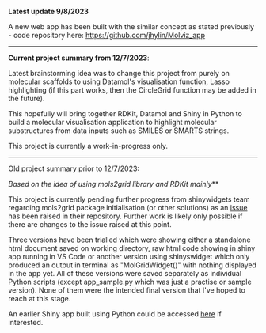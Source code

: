 **Latest update 9/8/2023**

A new web app has been built with the similar concept as stated previously - code repository here: https://github.com/jhylin/Molviz_app

---

**Current project summary from 12/7/2023**:

Latest brainstorming idea was to change this project from purely on molecular scaffolds to using Datamol's visualisation function, Lasso highlighting (if this part works, then the CircleGrid function may be added in the future).

This hopefully will bring together RDKit, Datamol and Shiny in Python to build a molecular visualisation application to highlight molecular substructures from data inputs such as SMILES or SMARTS strings.

This project is currently a work-in-progress only.

---

Old project summary prior to 12/7/2023:

*Based on the idea of using mols2grid library and RDKit mainly***

This project is currently pending further progress from shinywidgets team regarding mols2grid package initialisation (or other solutions) as an [issue](https://github.com/rstudio/py-shinywidgets/issues/55) has been raised in their repository. Further work is likely only possible if there are changes to the issue raised at this point.

Three versions have been trialled which were showing either a standalone html document saved on working directory, raw html code showing in shiny app running in VS Code or another version using shinyswidget which only produced an output in terminal as "MolGridWidget()" with nothing displayed in the app yet. All of these versions were saved separately as individual Python scripts (except app_sample.py which was just a practise or sample version). None of them were the intended final version that I've hoped to reach at this stage.

An earlier Shiny app built using Python could be accessed [here](https://github.com/jhylin/Python_shiny_app/blob/main/app.py) if interested.
